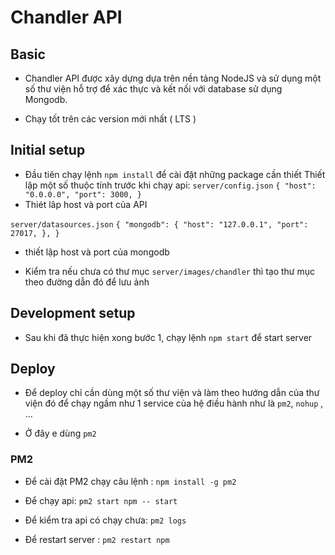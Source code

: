 # Chandler API

## Basic

- Chandler API được xây dựng dựa trên nền tảng NodeJS và sử dụng một số thư viện hỗ trợ để xác thực và kết nối với database sử dụng Mongodb. 

- Chạy tốt trên các version mới nhất ( LTS )

## Initial setup

- Đầu tiên chạy lệnh `npm install` để cài đặt những package cần thiết
Thiết lập một số thuộc tính trước khi chạy api:
`server/config.json`
`
{
"host": "0.0.0.0",
"port": 3000,
}
`
- Thiét lâp host và port của API

`server/datasources.json`
`{
    "mongodb": {
        "host": "127.0.0.1",
        "port": 27017,
    },
}
`
- thiết lập host và port của mongodb

- Kiểm tra nếu chưa có thư mục `server/images/chandler` thì tạo thư mục theo đường dẫn đó để lưu ảnh


## Development setup

- Sau khi đã thực hiện xong bước 1, chạy lệnh `npm start` để start server

## Deploy

- Để deploy chỉ cần dùng một số thư viện và làm theo hướng dẫn của thư viện đó để chạy ngầm như 1 service của hệ điều hành như là `pm2`, `nohup` , ...

- Ở đây e dùng `pm2` 

### PM2
- Để cài đặt PM2 chạy câu lệnh : `npm install -g pm2`

- Để chạy api: `pm2 start npm -- start`
- Để kiểm tra api có chạy chưa: `pm2 logs`
- Để restart server : `pm2 restart npm`

